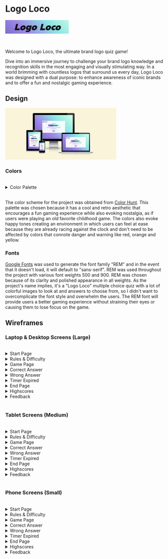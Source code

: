 # Logo Loco

<img src="./assets/images/logo-loco-main-logo.png"
alt="Main Logo" width="40%" height="40%">

<br>

Welcome to Logo Loco, the ultimate brand logo quiz game! 

Dive into an immersive journey to challenge your brand logo knowledge and recognition skills in the most engaging and visually stimulating way. In a world brimming with countless logos that surround us every day, Logo Loco was designed with a dual purpose: to enhance awareness of iconic brands and to offer a fun and nostalgic gaming experience.

## Design

<img src="./assets/images/ui-am-i-responsive.png"
alt="Am I Responsive Image" width="70%" height="70%">

### Colors

<br>

<details>
<summary>Color Palette</summary>

<br>

<img src="./assets/images/color-palette/color-hunt-palette.png"
alt="Color Palette" width="25%" height="25%">

<img src="./assets/images/color-palette/color-codes.png"
alt="Color Palette" width="60%" height="60%">

</details>

<br>

The color scheme for the project was obtained from [Color Hunt](https://colorhunt.co/). This palette was chosen because it has a cool and retro aesthetic that encourages a fun gaming experience while also evoking nostalgia, as if users were playing an old favorite childhood game. The colors also evoke happy tones creating an environment in which users can feel at ease because they are already racing against the clock and don't need to be affected by colors that connote danger and warning like red, orange and yellow.

### Fonts

[Google Fonts](https://fonts.google.com/) was used to generate the font family "REM" and in the event that it doesn't load, it will default to "sans-serif". REM was used throughout the project with various font weights 500 and 900. REM was chosen because of its clarity and polished appearance in all weights. As the project's name implies, it's a "Logo Loco" multiple choice quiz with a lot of colorful images to look at and answers to choose from, so I didn't want to overcomplicate the font style and overwhelm the users. The REM font will provide users a better gaming experience without straining their eyes or causing
them to lose focus on the game.

## Wireframes

### Laptop & Desktop Screens (Large)

<br>

<details>
<summary>Start Page</summary>

<br>

<img src="./assets/images/laptop-wireframes/laptop-start-page.png"
alt="Large Screen Start Page" width="60%" height="60%">

</details>

<details>
<summary>Rules & Difficulty</summary>

<br>

<img src="./assets/images/laptop-wireframes/laptop-rules-difficulty.png"
alt="Large Screen Rules & Difficulty" width="60%" height="60%">

</details>
<details>
<summary>Game Page</summary>

<br>

<img src="./assets/images/laptop-wireframes/laptop-game-page.png"
alt="Large Screen Game Page" width="60%" height="60%">

</details>
<details>
<summary>Correct Answer</summary>

<br>

<img src="./assets/images/laptop-wireframes/laptop-correct-answer.png"
alt="Large Screen Correct Answer" width="60%" height="60%">

</details>
<details>
<summary>Wrong Answer</summary>

<br>

<img src="./assets/images/laptop-wireframes/laptop-wrong-answer.png"
alt="Large Screen Wrong Answer" width="60%" height="60%">

</details>
<details>
<summary>Timer Expired</summary>

<br>

<img src="./assets/images/laptop-wireframes/laptop-timer-expired.png"
alt="Large Screen Timer Expired" width="60%" height="60%">

</details>
<details>
<summary>End Page</summary>

<br>

<img src="./assets/images/laptop-wireframes/laptop-end-page.png"
alt="Large Screen End Page" width="60%" height="60%">

</details>
<details>
<summary>Highscores</summary>

<br>

<img src="./assets/images/laptop-wireframes/laptop-highscores.png"
alt="Large Screen Highscores" width="60%" height="60%">

</details>
<details>
<summary>Feedback</summary>

<br>

<img src="./assets/images/laptop-wireframes/laptop-feedback.png"
alt="Large Screen Feedback" width="60%" height="60%">

</details>

<br>

### Tablet Screens (Medium)

<br>

<details>
<summary>Start Page</summary>

<br>

<img src="./assets/images/tablet-wireframes/tablet-start-page.png"
alt="Medium Screen Start Page" width="40%" height="40%">

</details>

<details>
<summary>Rules & Difficulty</summary>

<br>

<img src="./assets/images/tablet-wireframes/tablet-rules-difficulty.png"
alt="Medium Screen Rules & Difficulty" width="40%" height="40%">

</details>
<details>
<summary>Game Page</summary>

<br>

<img src="./assets/images/tablet-wireframes/tablet-game-page.png"
alt="Medium Screen Game Page" width="40%" height="40%">

</details>
<details>
<summary>Correct Answer</summary>

<br>

<img src="./assets/images/tablet-wireframes/tablet-correct-answer.png"
alt="Medium Screen Correct Answer" width="40%" height="40%">

</details>
<details>
<summary>Wrong Answer</summary>

<br>

<img src="./assets/images/tablet-wireframes/tablet-wrong-answer.png"
alt="Medium Screen Wrong Answer" width="40%" height="40%">

</details>
<details>
<summary>Timer Expired</summary>

<br>

<img src="./assets/images/tablet-wireframes/tablet-timer-expired.png"
alt="Medium Screen Timer Expired" width="40%" height="40%">

</details>
<details>
<summary>End Page</summary>

<br>

<img src="./assets/images/tablet-wireframes/tablet-end-page.png"
alt="Medium Screen End Page" width="40%" height="40%">

</details>
<details>
<summary>Highscores</summary>

<br>

<img src="./assets/images/tablet-wireframes/tablet-highscores.png"
alt="Medium Screen Highscores" width="40%" height="40%">

</details>
<details>
<summary>Feedback</summary>

<br>

<img src="./assets/images/tablet-wireframes/tablet-feedback.png"
alt="Medium Screen Feedback" width="40%" height="40%">

</details>

<br>

### Phone Screens (Small)

<br>

<details>
<summary>Start Page</summary>

<br>

<img src="./assets/images/phone-wireframes/phone-start-page.png"
alt="Small Screen Start Page" width="30%" height="30%">

</details>

<details>
<summary>Rules & Difficulty</summary>

<br>

<img src="./assets/images/phone-wireframes/phone-rules-difficulty.png"
alt="Small Screen Rules & Difficulty" width="30%" height="30%">

</details>
<details>
<summary>Game Page</summary>

<br>

<img src="./assets/images/phone-wireframes/phone-game-page.png"
alt="Small Screen Game Page" width="30%" height="30%">

</details>
<details>
<summary>Correct Answer</summary>

<br>

<img src="./assets/images/phone-wireframes/phone-correct-answer.png"
alt="Small Screen Correct Answer" width="30%" height="30%">

</details>
<details>
<summary>Wrong Answer</summary>

<br>

<img src="./assets/images/phone-wireframes/phone-wrong-answer.png"
alt="Small Screen Wrong Answer" width="30%" height="30%">

</details>
<details>
<summary>Timer Expired</summary>

<br>

<img src="./assets/images/phone-wireframes/phone-timer-expired.png"
alt="Small Screen Timer Expired" width="30%" height="30%">

</details>
<details>
<summary>End Page</summary>

<br>

<img src="./assets/images/phone-wireframes/phone-end-page.png"
alt="Small Screen End Page" width="30%" height="30%">

</details>
<details>
<summary>Highscores</summary>

<br>

<img src="./assets/images/phone-wireframes/phone-highscores.png"
alt="Small Screen Highscores" width="30%" height="30%">

</details>
<details>
<summary>Feedback</summary>

<br>

<img src="./assets/images/phone-wireframes/phone-feedback.png"
alt="Small Screen Feedback" width="30%" height="30%">

</details>

<br>
